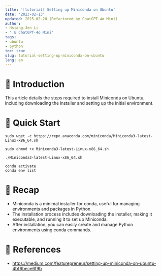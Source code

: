 ```yaml
---
title: '[tutorial] Setting up Miniconda on Ubuntu'
date: '2023-02-13'
updated: 2025-02-28 (Refactored by ChatGPT-4o Mini)
author:
- Hsiang-Jen Li
- ' & ChatGPT-4o Mini'
tags:
- ubuntu
- python
toc: true
slug: tutorial-setting-up-miniconda-on-ubuntu
lang: en
---
```


# 📌 Introduction
This article details the steps required to install Miniconda on Ubuntu, including downloading the installer and setting up the initial environment.
<!-- more -->

# 🚀 Quick Start
```shell!
sudo wget -c https://repo.anaconda.com/miniconda/Miniconda3-latest-Linux-x86_64.sh
```

```shell!
sudo chmod +x Miniconda3-latest-Linux-x86_64.sh
```

```shell!
./Miniconda3-latest-Linux-x86_64.sh
```

```shell
conda activate
conda env list
```

# 🔁 Recap
- Miniconda is a minimal installer for conda, useful for managing environments and packages in Python.
- The installation process includes downloading the installer, making it executable, and running it to set up Miniconda.
- After installation, you can easily create and manage Python environments using conda commands.

# 🔗 References
- https://medium.com/featurepreneur/setting-up-miniconda-on-ubuntu-4bf6bece6f9b

